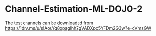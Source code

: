 # Channel-Estimation-ML-DOJO-2


The test channels can be downloaded from https://1drv.ms/u/s!AouYq8xpaglhhZgVADXpc5YFDm2G3w?e=cVmsGW
